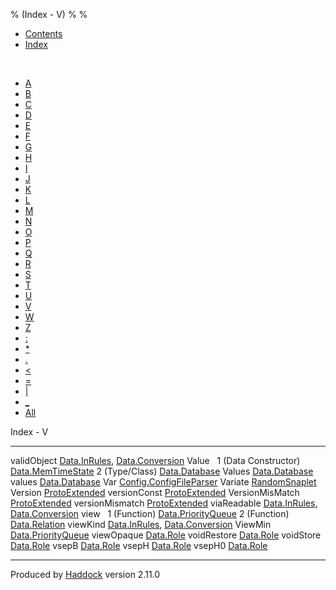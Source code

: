 % (Index - V)
% 
% 

-   [Contents](index.html)
-   [Index](doc-index.html)

 

-   [A](doc-index-A.html)
-   [B](doc-index-B.html)
-   [C](doc-index-C.html)
-   [D](doc-index-D.html)
-   [E](doc-index-E.html)
-   [F](doc-index-F.html)
-   [G](doc-index-G.html)
-   [H](doc-index-H.html)
-   [I](doc-index-I.html)
-   [J](doc-index-J.html)
-   [K](doc-index-K.html)
-   [L](doc-index-L.html)
-   [M](doc-index-M.html)
-   [N](doc-index-N.html)
-   [O](doc-index-O.html)
-   [P](doc-index-P.html)
-   [Q](doc-index-Q.html)
-   [R](doc-index-R.html)
-   [S](doc-index-S.html)
-   [T](doc-index-T.html)
-   [U](doc-index-U.html)
-   [V](doc-index-V.html)
-   [W](doc-index-W.html)
-   [Z](doc-index-Z.html)
-   [:](doc-index-58.html)
-   [\*](doc-index-42.html)
-   [.](doc-index-46.html)
-   [\<](doc-index-60.html)
-   [=](doc-index-61.html)
-   [|](doc-index-124.html)
-   [\_](doc-index-95.html)
-   [All](doc-index-All.html)

Index - V

  ---------------------- --------------------------------------------------------------------------------------------------------
  validObject            [Data.InRules](Data-InRules.html#v:validObject), [Data.Conversion](Data-Conversion.html#v:validObject)
  Value                   
  1 (Data Constructor)   [Data.MemTimeState](Data-MemTimeState.html#v:Value)
  2 (Type/Class)         [Data.Database](Data-Database.html#t:Value)
  Values                 [Data.Database](Data-Database.html#t:Values)
  values                 [Data.Database](Data-Database.html#v:values)
  Var                    [Config.ConfigFileParser](Config-ConfigFileParser.html#v:Var)
  Variate                [RandomSnaplet](RandomSnaplet.html#t:Variate)
  Version                [ProtoExtended](ProtoExtended.html#v:Version)
  versionConst           [ProtoExtended](ProtoExtended.html#v:versionConst)
  VersionMisMatch        [ProtoExtended](ProtoExtended.html#v:VersionMisMatch)
  versionMismatch        [ProtoExtended](ProtoExtended.html#v:versionMismatch)
  viaReadable            [Data.InRules](Data-InRules.html#v:viaReadable), [Data.Conversion](Data-Conversion.html#v:viaReadable)
  view                    
  1 (Function)           [Data.PriorityQueue](Data-PriorityQueue.html#v:view)
  2 (Function)           [Data.Relation](Data-Relation.html#v:view)
  viewKind               [Data.InRules](Data-InRules.html#v:viewKind), [Data.Conversion](Data-Conversion.html#v:viewKind)
  ViewMin                [Data.PriorityQueue](Data-PriorityQueue.html#t:ViewMin)
  viewOpaque             [Data.Role](Data-Role.html#v:viewOpaque)
  voidRestore            [Data.Role](Data-Role.html#v:voidRestore)
  voidStore              [Data.Role](Data-Role.html#v:voidStore)
  vsepB                  [Data.Role](Data-Role.html#v:vsepB)
  vsepH                  [Data.Role](Data-Role.html#v:vsepH)
  vsepH0                 [Data.Role](Data-Role.html#v:vsepH0)
  ---------------------- --------------------------------------------------------------------------------------------------------

Produced by [Haddock](http://www.haskell.org/haddock/) version 2.11.0
